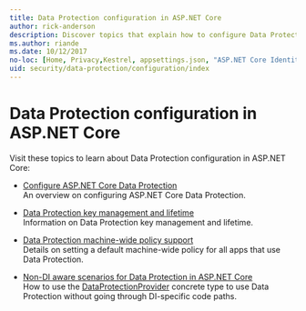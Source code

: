 ```yaml
---
title: Data Protection configuration in ASP.NET Core
author: rick-anderson
description: Discover topics that explain how to configure Data Protection in ASP.NET Core.
ms.author: riande
ms.date: 10/12/2017
no-loc: [Home, Privacy,Kestrel, appsettings.json, "ASP.NET Core Identity", cookie, Cookie, Blazor, "Blazor Server", "Blazor WebAssembly", "Identity", "Let's Encrypt", Razor, SignalR]
uid: security/data-protection/configuration/index
---
```

# Data Protection configuration in ASP.NET Core

Visit these topics to learn about Data Protection configuration in ASP.NET Core:

* [Configure ASP.NET Core Data Protection](xref:security/data-protection/configuration/overview)  
  An overview on configuring ASP.NET Core Data Protection.

* [Data Protection key management and lifetime](xref:security/data-protection/configuration/default-settings)  
  Information on Data Protection key management and lifetime.

* [Data Protection machine-wide policy support](xref:security/data-protection/configuration/machine-wide-policy)  
  Details on setting a default machine-wide policy for all apps that use Data Protection.

* [Non-DI aware scenarios for Data Protection in ASP.NET Core](xref:security/data-protection/configuration/non-di-scenarios)  
  How to use the [DataProtectionProvider](/dotnet/api/Microsoft.AspNetCore.DataProtection.DataProtectionProvider) concrete type to use Data Protection without going through DI-specific code paths.
